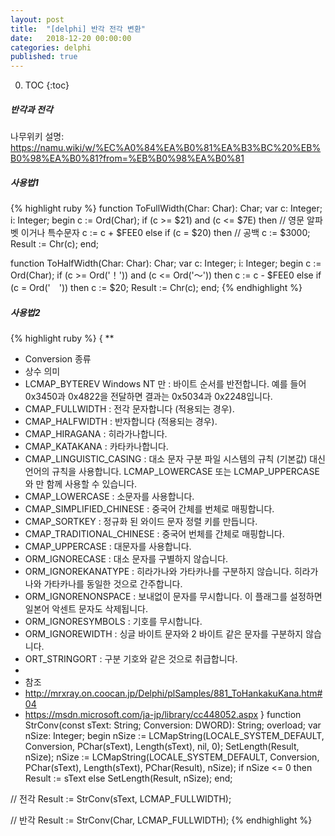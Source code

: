 ```yaml
---
layout: post
title:  "[delphi] 반각 전각 변환"
date:   2018-12-20 00:00:00
categories: delphi
published: true
---
```


0. TOC
{:toc}


##### 반각과 전각
  나무위키 설명: https://namu.wiki/w/%EC%A0%84%EA%B0%81%EA%B3%BC%20%EB%B0%98%EA%B0%81?from=%EB%B0%98%EA%B0%81


##### 사용법1
{% highlight ruby %}
function ToFullWidth(Char: Char): Char;
var
  c: Integer;
  i: Integer;
begin
  c := Ord(Char);
  if (c >= $21) and (c <= $7E) then // 영문 알파벳 이거나 특수문자
    c := c + $FEE0
  else if (c = $20) then // 공백
    c := $3000;
  Result := Chr(c);
end;

function ToHalfWidth(Char: Char): Char;
var
  c: Integer;
  i: Integer;
begin
  c := Ord(Char);
  if (c >= Ord('！')) and (c <= Ord('～')) then
    c := c - $FEE0
  else if (c = Ord('　')) then
    c := $20;
  Result := Chr(c);
end;
{% endhighlight %}


##### 사용법2
{% highlight ruby %}
{ **
* Conversion 종류
* 상수                          의미
* LCMAP_BYTEREV	Windows NT 만 : 바이트 순서를 반전합니다. 예를 들어 0x3450과 0x4822을 전달하면 결과는 0x5034과 0x2248입니다.
* CMAP_FULLWIDTH              :	전각 문자합니다 (적용되는 경우).
* CMAP_HALFWIDTH              :	반자합니다 (적용되는 경우).
* CMAP_HIRAGANA               :	히라가나합니다.
* CMAP_KATAKANA               :	카타카나합니다.
* CMAP_LINGUISTIC_CASING      :	대소 문자 구분 파일 시스템의 규칙 (기본값) 대신 언어의 규칙을 사용합니다. LCMAP_LOWERCASE 또는 LCMAP_UPPERCASE와 만 함께 사용할 수 있습니다.
* CMAP_LOWERCASE              :	소문자를 사용합니다.
* CMAP_SIMPLIFIED_CHINESE     :	중국어 간체를 번체로 매핑합니다.
* CMAP_SORTKEY                :	정규화 된 와이드 문자 정렬 키를 만듭니다.
* CMAP_TRADITIONAL_CHINESE    :	중국어 번체를 간체로 매핑합니다.
* CMAP_UPPERCASE              :	대문자를 사용합니다.
* ORM_IGNORECASE              :	대소 문자를 구별하지 않습니다.
* ORM_IGNOREKANATYPE          :	히라가나와 가타카나를 구분하지 않습니다. 히라가나와 가타카나를 동일한 것으로 간주합니다.
* ORM_IGNORENONSPACE          :	보내없이 문자를 무시합니다. 이 플래그를 설정하면 일본어 악센트 문자도 삭제됩니다.
* ORM_IGNORESYMBOLS           :	기호를 무시합니다.
* ORM_IGNOREWIDTH             :	싱글 바이트 문자와 2 바이트 같은 문자를 구분하지 않습니다.
* ORT_STRINGORT               :	구분 기호와 같은 것으로 취급합니다.
*
* 참조
* http://mrxray.on.coocan.jp/Delphi/plSamples/881_ToHankakuKana.htm#04
* https://msdn.microsoft.com/ja-jp/library/cc448052.aspx
}
function StrConv(const sText: String; Conversion: DWORD): String; overload;
var
  nSize: Integer;
begin
  nSize := LCMapString(LOCALE_SYSTEM_DEFAULT,
                       Conversion,
                       PChar(sText),
                       Length(sText),
                       nil,
                       0);
  SetLength(Result, nSize);
  nSize := LCMapString(LOCALE_SYSTEM_DEFAULT,
                       Conversion,
                       PChar(sText),
                       Length(sText),
                       PChar(Result),
                       nSize);
  if nSize <= 0 then
    Result := sText
  else
    SetLength(Result, nSize);
end;

// 전각
Result := StrConv(sText, LCMAP_FULLWIDTH);

// 반각
Result := StrConv(Char, LCMAP_FULLWIDTH);
{% endhighlight %}
